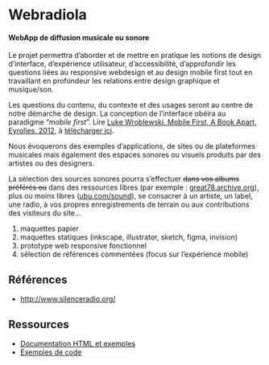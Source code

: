 # Webradiola

#### WebApp de diffusion musicale ou sonore

Le projet permettra d’aborder et de mettre en pratique les notions de design d’interface, d’expérience utilisateur, d’accessibilité, d’approfondir les questions liées au responsive webdesign et au design mobile first tout en travaillant en profondeur les relations entre design graphique et musique/son.

Les questions du contenu, du contexte et des usages seront au centre de notre démarche de design. La conception de l’interface obéira au paradigme “_mobile first_”. Lire [Luke Wroblewski, Mobile First, A Book Apart, Eyrolles, 2012](http://static.lukew.com/MobileFirst_LukeW.pdf), à [télécharger ici](https://www.dropbox.com/s/u07bwpgbkjkdoem/Mobile_first_ed1_v1.pdf?dl=0).

Nous évoquerons des exemples d’applications, de sites ou de plateformes musicales mais également des espaces sonores ou visuels produits par des artistes ou des designers.

La sélection des sources sonores pourra s’effectuer <del>dans vos albums préférés ou</del> dans des ressources libres (par exemple : [great78.archive.org](http://great78.archive.org/)), plus ou moins libres ([ubu.com/sound](http://www.ubu.com/sound/)), se consacrer à un artiste, un label, une radio, à vos propres enregistrements de terrain ou aux contributions des visiteurs du site…

1.  maquettes papier
2.  maquettes statiques (inkscape, illustrator, sketch, figma, invision)
3.  prototype web responsive fonctionnel
4.  sélection de références commentées (focus sur l’expérience mobile)

## Références

- http://www.silenceradio.org/

## Ressources

- [Documentation HTML et exemples](../../ressources/audiovideo/)
- [Exemples de code](../../exemples/#audio,.video)
